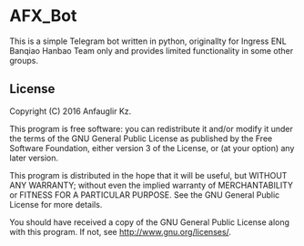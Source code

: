 
AFX_Bot
===================================

This is a simple Telegram bot written in python, originallty for Ingress ENL Banqiao Hanbao Team only and provides limited functionality in some other groups.


License
-------

Copyright (C) 2016 Anfauglir Kz.

This program is free software: you can redistribute it and/or modify
it under the terms of the GNU General Public License as published by
the Free Software Foundation, either version 3 of the License, or
(at your option) any later version.

This program is distributed in the hope that it will be useful,
but WITHOUT ANY WARRANTY; without even the implied warranty of
MERCHANTABILITY or FITNESS FOR A PARTICULAR PURPOSE.  See the
GNU General Public License for more details.

You should have received a copy of the GNU General Public License
along with this program.  If not, see <http://www.gnu.org/licenses/>.

